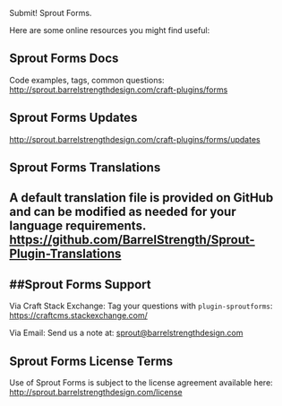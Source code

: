 Submit! Sprout Forms.

Here are some online resources you might find useful:


Sprout Forms Docs
------------------------------------------------------------
Code examples, tags, common questions:
http://sprout.barrelstrengthdesign.com/craft-plugins/forms


Sprout Forms Updates
------------------------------------------------------------
http://sprout.barrelstrengthdesign.com/craft-plugins/forms/updates


Sprout Forms Translations
------------------------------------------------------------
A default translation file is provided on GitHub and can be modified
as needed for your language requirements.
https://github.com/BarrelStrength/Sprout-Plugin-Translations
---------


##Sprout Forms Support
------------------------------------------------------------

Via Craft Stack Exchange: Tag your questions with `plugin-sproutforms`:
https://craftcms.stackexchange.com/

Via Email:
Send us a note at: sprout@barrelstrengthdesign.com


Sprout Forms License Terms
------------------------------------------------------------
Use of Sprout Forms is subject to the license agreement available here:
http://sprout.barrelstrengthdesign.com/license